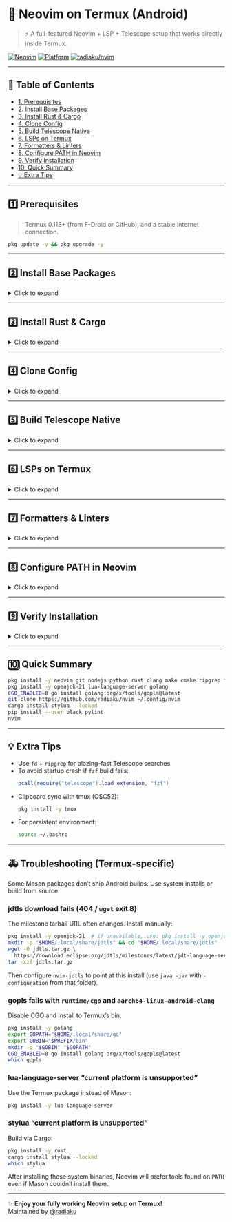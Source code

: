 # 📱 Neovim on Termux (Android)
> ⚡ A full-featured Neovim + LSP + Telescope setup that works directly inside Termux.

[![Neovim](https://img.shields.io/badge/Neovim-0.9+-green?logo=neovim)](https://neovim.io)
[![Platform](https://img.shields.io/badge/Platform-Android%20%7C%20Termux-blue?logo=android)](https://termux.dev)
[![radiaku/nvim](https://img.shields.io/badge/GitHub-radiaku%2Fnvim-lightgrey?logo=github)](https://github.com/radiaku/nvim)

---

## 🧩 Table of Contents
- [1. Prerequisites](#1-prerequisites)
- [2. Install Base Packages](#2-install-base-packages)
- [3. Install Rust & Cargo](#3-install-rust--cargo)
- [4. Clone Config](#4-clone-config)
- [5. Build Telescope Native](#5-build-telescope-native)
- [6. LSPs on Termux](#6-lsps-on-termux)
- [7. Formatters & Linters](#7-formatters--linters)
- [8. Configure PATH in Neovim](#8-configure-path-in-neovim)
- [9. Verify Installation](#9-verify-installation)
- [10. Quick Summary](#10-quick-summary)
- [💡 Extra Tips](#-extra-tips)

---

## 1️⃣ Prerequisites
> Termux 0.118+ (from F-Droid or GitHub), and a stable Internet connection.

```bash
pkg update -y && pkg upgrade -y
```

---

## 2️⃣ Install Base Packages
<details>
<summary>Click to expand</summary>

```bash
pkg install -y git curl wget unzip tar neovim nodejs python clang make cmake ripgrep fd
```

```bash
pkg update -y && pkg upgrade -y
pkg install -y git curl wget ca-certificates openssl-tool \
               clang make cmake \
               neovim nodejs python \
               golang \
               openjdk-21
```

Optional extras for better experience:
```bash
pkg install -y fzf lua-lsp jq bat tree
```
</details>

---

## 3️⃣ Install Rust & Cargo
<details>
<summary>Click to expand</summary>

Termux’s `rust` package already includes Cargo.

```bash
pkg install -y rust
```

Then make sure Cargo binaries are visible:
```bash
echo 'export PATH="$HOME/.cargo/bin:$PATH"' >> ~/.bashrc
export PATH="$HOME/.cargo/bin:$PATH"
```

Check versions:
```bash
rustc --version
cargo --version
```
</details>

---

## 4️⃣ Clone Config
<details>
<summary>Click to expand</summary>

```bash
git clone https://github.com/radiaku/nvim ~/.config/nvim
nvim
```

Lazy.nvim will install all dependencies automatically.
</details>

---

## 5️⃣ Build Telescope Native
<details>
<summary>Click to expand</summary>

```bash
cd ~/.local/share/nvim/lazy/telescope-fzf-native.nvim
make clean && make
```

If `make` fails:
```bash
pkg install -y clang make cmake
```
</details>

---

## 6️⃣ LSPs on Termux
<details>
<summary>Click to expand</summary>

On Termux, prefer system packages for Lua and Go, and use Mason for Node-based servers.

System installs (copy-paste):
```bash
pkg install -y lua-language-server golang
# gopls: build without CGO so it works on Android
CGO_ENABLED=0 go install golang.org/x/tools/gopls@latest
# ensure Go bin is on PATH
echo 'export PATH="$HOME/go/bin:$PATH"' >> ~/.bashrc
source ~/.bashrc
```

### ☕ Java (JDK 17+/21 + jdtls)
```bash
# Install OpenJDK provided by your Termux repo (17 or 21)
pkg update -y && pkg upgrade -y
pkg install -y openjdk-21  # if 21 is unavailable, use: pkg install -y openjdk-17

# Set JAVA_HOME dynamically based on the java binary
echo 'export JAVA_HOME=$(dirname $(dirname $(readlink -f $(which java))))' >> ~/.bashrc
echo 'export PATH=$JAVA_HOME/bin:$PATH' >> ~/.bashrc
source ~/.bashrc
java -version

# Install jdtls to the default location used by this config
mkdir -p "$HOME/.local/share/jdtls" && cd "$HOME/.local/share/jdtls"
wget -O jdtls.tar.gz \
  https://download.eclipse.org/jdtls/milestones/latest/jdt-language-server-latest.tar.gz
tar -xzf jdtls.tar.gz

# Optional: make it explicit for Neovim
echo 'export JDTLS_HOME=$HOME/.local/share/jdtls' >> ~/.bashrc
source ~/.bashrc
```

Mason-friendly servers (inside Neovim):
```
:Mason
```
- `vtsls`, `cssls`, `html`, `emmet_ls`, `tailwindcss`, `jsonls`, `bash-language-server`
- Python: `basedpyright` (requires Node)

Verify:
```
:checkhealth
```
</details>

---

## 7️⃣ Formatters & Linters
<details>
<summary>Click to expand</summary>

Some binaries (like `stylua`, `black`, `pylint`) aren’t built for Android,
so install them manually:

### 🐍 Python tools
```bash
pip install --user black pylint
echo 'export PATH="$HOME/.local/bin:$PATH"' >> ~/.bashrc
```

### 🌙 Lua (via Cargo)
```bash
cargo install stylua --locked
```

Check:
```bash
stylua --version
black --version
pylint --version
```
</details>

---

## 8️⃣ Configure PATH in Neovim
<details>
<summary>Click to expand</summary>

If Neovim can’t find your binaries, extend PATH in Lua:

```lua
vim.env.PATH = table.concat({
  vim.env.HOME .. "/.local/bin",
  vim.env.HOME .. "/.cargo/bin",
  vim.env.PATH,
}, ":")
```
</details>

---

## 9️⃣ Verify Installation
<details>
<summary>Click to expand</summary>

Inside Neovim:
```
:checkhealth
```

You should see ✅ for:
- `telescope.nvim`
- `lua-language-server`
- `stylua`
- `black`
- `pylint`
</details>

---

## 🔟 Quick Summary
```bash
pkg install -y neovim git nodejs python rust clang make cmake ripgrep fd
pkg install -y openjdk-21 lua-language-server golang
CGO_ENABLED=0 go install golang.org/x/tools/gopls@latest
git clone https://github.com/radiaku/nvim ~/.config/nvim
cargo install stylua --locked
pip install --user black pylint
nvim
```

---

## 💡 Extra Tips

- Use `fd` + `ripgrep` for blazing-fast Telescope searches  
- To avoid startup crash if `fzf` build fails:
  ```lua
  pcall(require("telescope").load_extension, "fzf")
  ```
- Clipboard sync with tmux (OSC52):
  ```bash
  pkg install -y tmux
  ```
- For persistent environment:
  ```bash
  source ~/.bashrc
  ```

---

## 🚑 Troubleshooting (Termux-specific)

Some Mason packages don’t ship Android builds. Use system installs or build from source.

### jdtls download fails (404 / `wget` exit 8)
The milestone tarball URL often changes. Install manually:

```bash
pkg install -y openjdk-21  # if unavailable, use: pkg install -y openjdk-17
mkdir -p "$HOME/.local/share/jdtls" && cd "$HOME/.local/share/jdtls"
wget -O jdtls.tar.gz \
  https://download.eclipse.org/jdtls/milestones/latest/jdt-language-server-latest.tar.gz
tar -xzf jdtls.tar.gz
```

Then configure `nvim-jdtls` to point at this install (use `java -jar` with `-configuration` from that folder).

### gopls fails with `runtime/cgo` and `aarch64-linux-android-clang`
Disable CGO and install to Termux’s bin:

```bash
pkg install -y golang
export GOPATH="$HOME/.local/share/go"
export GOBIN="$PREFIX/bin"
mkdir -p "$GOBIN" "$GOPATH"
CGO_ENABLED=0 go install golang.org/x/tools/gopls@latest
which gopls
```

### lua-language-server “current platform is unsupported”
Use the Termux package instead of Mason:

```bash
pkg install -y lua-language-server
```

### stylua “current platform is unsupported”
Build via Cargo:

```bash
pkg install -y rust
cargo install stylua --locked
which stylua
```

After installing these system binaries, Neovim will prefer tools found on `PATH` even if Mason couldn’t install them.

---

✨ **Enjoy your fully working Neovim setup on Termux!**  
Maintained by [@radiaku](https://github.com/radiaku)
